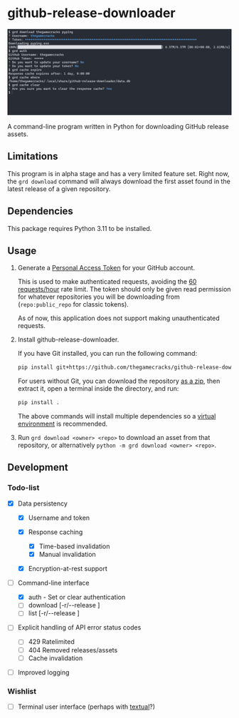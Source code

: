 # github-release-downloader

![A demonstration of the program in bash](/images/demo-2023-03-15.png)

A command-line program written in Python for downloading GitHub release assets.

## Limitations

This program is in alpha stage and has a very limited feature set. Right now,
the `grd download` command will always download the first asset found in the
latest release of a given repository.

## Dependencies

This package requires Python 3.11 to be installed.

## Usage

1. Generate a [Personal Access Token] for your GitHub account.

   This is used to make authenticated requests, avoiding the [60 requests/hour]
   rate limit. The token should only be given read permission for whatever
   repositories you will be downloading from (`repo:public_repo` for classic tokens).

   As of now, this application does not support making unauthenticated requests.

2. Install github-release-downloader.

   If you have Git installed, you can run the following command:

   ```sh
   pip install git+https://github.com/thegamecracks/github-release-downloader
   ```

   For users without Git, you can download the repository [as a zip], then
   extract it, open a terminal inside the directory, and run:

   ```sh
   pip install .
   ```

   The above commands will install multiple dependencies
   so a [virtual environment] is recommended.

3. Run `grd download <owner> <repo>` to download an asset from that repository,
   or alternatively `python -m grd download <owner> <repo>`.

[Personal Access Token]: https://github.com/settings/tokens
[60 requests/hour]: https://docs.github.com/en/rest/overview/resources-in-the-rest-api#rate-limiting
[as a zip]: https://github.com/thegamecracks/github-release-downloader/archive/refs/heads/main.zip
[virtual environment]: https://docs.python.org/3/library/venv.html

## Development

### Todo-list

- [X] Data persistency

    - [X] Username and token
    - [X] Response caching

        - [X] Time-based invalidation
        - [X] Manual invalidation

    - [X] Encryption-at-rest support

- [ ] Command-line interface

    - [X] auth - Set or clear authentication
    - [ ] download [-r/--release <name>] <owner> <repo> <filename>
    - [ ] list [-r/--release <name>] <owner> <repo>

- [ ] Explicit handling of API error status codes

    - [ ] 429 Ratelimited
    - [ ] 404 Removed releases/assets
    - [ ] Cache invalidation

- [ ] Improved logging

### Wishlist

- [ ] Terminal user interface (perhaps with [textual]?)

[textual]: https://github.com/Textualize/textual
